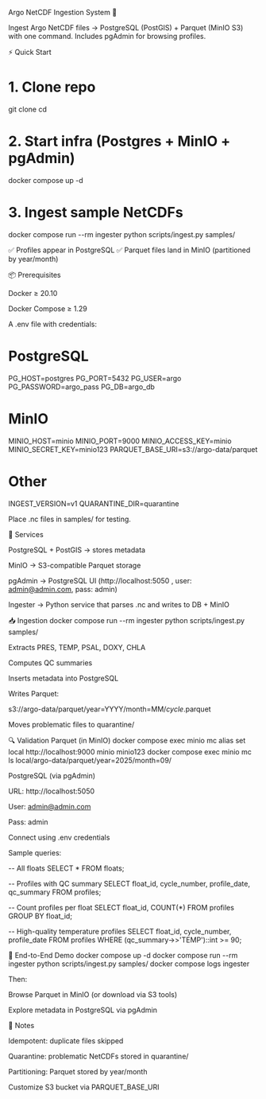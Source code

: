 Argo NetCDF Ingestion System 🚀

Ingest Argo NetCDF files → PostgreSQL (PostGIS) + Parquet (MinIO S3) with one command.
Includes pgAdmin for browsing profiles.

⚡ Quick Start
# 1. Clone repo
git clone <your-repo>
cd <your-repo>

# 2. Start infra (Postgres + MinIO + pgAdmin)
docker compose up -d

# 3. Ingest sample NetCDFs
docker compose run --rm ingester python scripts/ingest.py samples/


✅ Profiles appear in PostgreSQL
✅ Parquet files land in MinIO (partitioned by year/month)

📦 Prerequisites

Docker ≥ 20.10

Docker Compose ≥ 1.29

A .env file with credentials:

# PostgreSQL
PG_HOST=postgres
PG_PORT=5432
PG_USER=argo
PG_PASSWORD=argo_pass
PG_DB=argo_db

# MinIO
MINIO_HOST=minio
MINIO_PORT=9000
MINIO_ACCESS_KEY=minio
MINIO_SECRET_KEY=minio123
PARQUET_BASE_URI=s3://argo-data/parquet

# Other
INGEST_VERSION=v1
QUARANTINE_DIR=quarantine


Place .nc files in samples/ for testing.

🔧 Services

PostgreSQL + PostGIS → stores metadata

MinIO → S3-compatible Parquet storage

pgAdmin → PostgreSQL UI (http://localhost:5050
, user: admin@admin.com, pass: admin)

Ingester → Python service that parses .nc and writes to DB + MinIO

📥 Ingestion
docker compose run --rm ingester python scripts/ingest.py samples/


Extracts PRES, TEMP, PSAL, DOXY, CHLA

Computes QC summaries

Inserts metadata into PostgreSQL

Writes Parquet:

s3://argo-data/parquet/year=YYYY/month=MM/<float>_cycle_<n>.parquet


Moves problematic files to quarantine/

🔍 Validation
Parquet (in MinIO)
docker compose exec minio mc alias set local http://localhost:9000 minio minio123
docker compose exec minio mc ls local/argo-data/parquet/year=2025/month=09/

PostgreSQL (via pgAdmin)

URL: http://localhost:5050

User: admin@admin.com

Pass: admin

Connect using .env credentials

Sample queries:

-- All floats
SELECT * FROM floats;

-- Profiles with QC summary
SELECT float_id, cycle_number, profile_date, qc_summary FROM profiles;

-- Count profiles per float
SELECT float_id, COUNT(*) FROM profiles GROUP BY float_id;

-- High-quality temperature profiles
SELECT float_id, cycle_number, profile_date
FROM profiles
WHERE (qc_summary->>'TEMP')::int >= 90;

🎯 End-to-End Demo
docker compose up -d
docker compose run --rm ingester python scripts/ingest.py samples/
docker compose logs ingester


Then:

Browse Parquet in MinIO (or download via S3 tools)

Explore metadata in PostgreSQL via pgAdmin

📝 Notes

Idempotent: duplicate files skipped

Quarantine: problematic NetCDFs stored in quarantine/

Partitioning: Parquet stored by year/month

Customize S3 bucket via PARQUET_BASE_URI